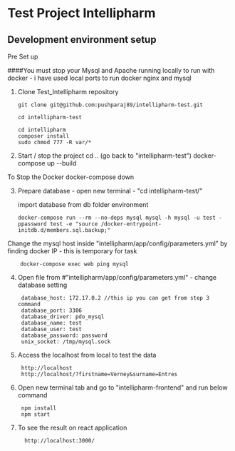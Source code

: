 # Test Project Intellipharm

## Development environment setup

Pre Set up 

####You must stop your Mysql and Apache running locally to run with docker - i have used local ports to run docker nginx and mysql


1. Clone Test_Intellipharm repository

       git clone git@github.com:pushparaj89/intellipharm-test.git
        
       cd intellipharm-test
     
       cd intellipharm
       composer install
       sudo chmod 777 -R var/*
       
2. Start / stop the project
       cd .. (go back to "intellipharm-test")
       docker-compose up --build
       
To Stop the Docker
       docker-compose down

3. Prepare database - open new terminal - "cd intellipharm-test/"

     import database from db folder environment

       docker-compose run --rm --no-deps mysql mysql -h mysql -u test -ppassword test -e "source /docker-entrypoint-initdb.d/members.sql.backup;"

Change the mysql host inside "intellipharm/app/config/parameters.yml" by finding docker IP - this is temporary for task 
      
        docker-compose exec web ping mysql
        
4. Open file from #"intellipharm/app/config/parameters.yml" - change database setting

        database_host: 172.17.0.2 //this ip you can get from step 3 command
        database_port: 3306
        database_driver: pdo_mysql
        database_name: test
        database_user: test
        database_password: password
        unix_socket: /tmp/mysql.sock
         
5. Access the localhost from local to test the data 

        http://localhost
        http://localhost/?firstname=Verney&surname=Entres
        
6. Open new terminal tab and go to "intellipharm-frontend" and run below command

        npm install
        npm start
        
7. To see the result on react application
         
         http://localhost:3000/
        
            